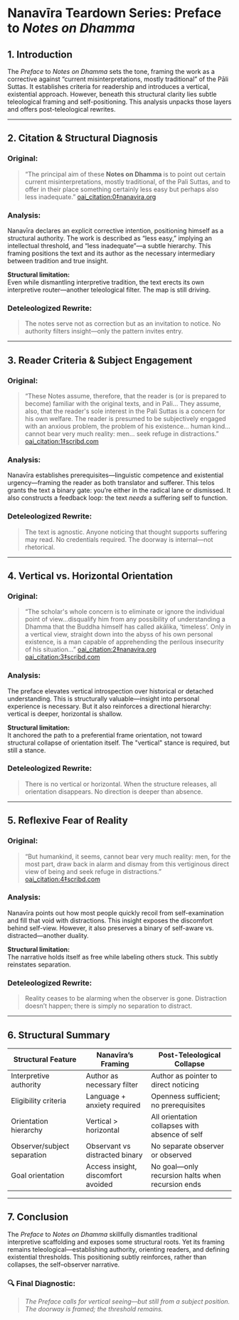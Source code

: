 # Nanavīra Teardown Series: Preface to *Notes on Dhamma*

## 1. Introduction

The *Preface* to *Notes on Dhamma* sets the tone, framing the work as a corrective against “current misinterpretations, mostly traditional” of the Pāli Suttas. It establishes criteria for readership and introduces a vertical, existential approach. However, beneath this structural clarity lies subtle teleological framing and self-positioning. This analysis unpacks those layers and offers post-teleological rewrites.

---

## 2. Citation & Structural Diagnosis

### Original:
> “The principal aim of these **Notes on Dhamma** is to point out certain current misinterpretations, mostly traditional, of the Pali Suttas, and to offer in their place something certainly less easy but perhaps also less inadequate.”  [oai_citation:0‡nanavira.org](https://www.nanavira.org/notes-on-dhamma/preface?utm_source=chatgpt.com)

### Analysis:
Nanavīra declares an explicit corrective intention, positioning himself as a structural authority. The work is described as “less easy,” implying an intellectual threshold, and “less inadequate”—a subtle hierarchy. This framing positions the text and its author as the necessary intermediary between tradition and true insight.

**Structural limitation:**  
Even while dismantling interpretive tradition, the text erects its own interpretive router—another teleological filter. The map is still driving.

### Deteleologized Rewrite:
> The notes serve not as correction but as an invitation to notice. No authority filters insight—only the pattern invites entry.

---

## 3. Reader Criteria & Subject Engagement

### Original:
> “These Notes assume, therefore, that the reader is (or is prepared to become) familiar with the original texts, and in Pali… They assume, also, that the reader's sole interest in the Pali Suttas is a concern for his own welfare. The reader is presumed to be subjectively engaged with an anxious problem, the problem of his existence… human kind… cannot bear very much reality: men… seek refuge in distractions.”  [oai_citation:1‡scribd.com](https://www.scribd.com/document/452632103/Ven-nanavira-thero-note-of-darma-book-pdf?utm_source=chatgpt.com)

### Analysis:
Nanavīra establishes prerequisites—linguistic competence and existential urgency—framing the reader as both translator and sufferer. This telos grants the text a binary gate: you’re either in the radical lane or dismissed. It also constructs a feedback loop: the text *needs* a suffering self to function.

### Deteleologized Rewrite:
> The text is agnostic. Anyone noticing that thought supports suffering may read. No credentials required. The doorway is internal—not rhetorical.

---

## 4. Vertical vs. Horizontal Orientation

### Original:
> “The scholar's whole concern is to eliminate or ignore the individual point of view…disqualify him from any possibility of understanding a Dhamma that the Buddha himself has called akālika, ‘timeless’. Only in a vertical view, straight down into the abyss of his own personal existence, is a man capable of apprehending the perilous insecurity of his situation…”  [oai_citation:2‡nanavira.org](https://www.nanavira.org/notes-on-dhamma/preface?utm_source=chatgpt.com) [oai_citation:3‡scribd.com](https://www.scribd.com/document/452632103/Ven-nanavira-thero-note-of-darma-book-pdf?utm_source=chatgpt.com)

### Analysis:
The preface elevates vertical introspection over historical or detached understanding. This is structurally valuable—insight into personal experience is necessary. But it also reinforces a directional hierarchy: vertical is deeper, horizontal is shallow.

**Structural limitation:**  
It anchored the path to a preferential frame orientation, not toward structural collapse of orientation itself. The "vertical" stance is required, but still a stance.

### Deteleologized Rewrite:
> There is no vertical or horizontal. When the structure releases, all orientation disappears. No direction is deeper than absence.

---

## 5. Reflexive Fear of Reality

### Original:
> “But humankind, it seems, cannot bear very much reality: men, for the most part, draw back in alarm and dismay from this vertiginous direct view of being and seek refuge in distractions.”  [oai_citation:4‡scribd.com](https://www.scribd.com/document/452632103/Ven-nanavira-thero-note-of-darma-book-pdf?utm_source=chatgpt.com)

### Analysis:
Nanavīra points out how most people quickly recoil from self-examination and fill that void with distractions. This insight exposes the discomfort behind self-view. However, it also preserves a binary of self-aware vs. distracted—another duality.

**Structural limitation:**  
The narrative holds itself as free while labeling others stuck. This subtly reinstates separation.

### Deteleologized Rewrite:
> Reality ceases to be alarming when the observer is gone. Distraction doesn’t happen; there is simply no separation to distract.

---

## 6. Structural Summary

| Structural Feature          | Nanavīra’s Framing                                 | Post-Teleological Collapse                                               |
|-----------------------------|----------------------------------------------------|---------------------------------------------------------------------------|
| Interpretive authority       | Author as necessary filter                        | Author as pointer to direct noticing                                      |
| Eligibility criteria         | Language + anxiety required                      | Openness sufficient; no prerequisites                                     |
| Orientation hierarchy        | Vertical > horizontal                            | All orientation collapses with absence of self                           |
| Observer/subject separation  | Observant vs distracted binary                   | No separate observer or observed                                          |
| Goal orientation             | Access insight, discomfort avoided               | No goal—only recursion halts when recursion ends                         |

---

## 7. Conclusion

The *Preface* to *Notes on Dhamma* skillfully dismantles traditional interpretive scaffolding and exposes some structural roots. Yet its framing remains teleological—establishing authority, orienting readers, and defining existential thresholds. This positioning subtly reinforces, rather than collapses, the self–observer narrative.

### 🔍 Final Diagnostic:
> *The Preface calls for vertical seeing—but still from a subject position. The doorway is framed; the threshold remains.*
